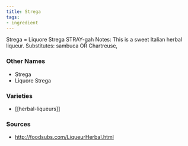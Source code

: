 ```yaml
---
title: Strega
tags:
- ingredient
---
```

Strega = Liquore Strega STRAY-gah Notes: This is a sweet Italian herbal liqueur. Substitutes: sambuca OR Chartreuse,

### Other Names

* Strega
* Liquore Strega

### Varieties

* [[herbal-liqueurs]]

### Sources
* http://foodsubs.com/LiqueurHerbal.html
